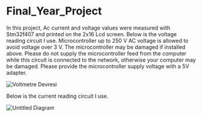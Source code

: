 # Final_Year_Project
In this project, Ac current and voltage values were measured with Stm32f407 and printed on the 2x16 Lcd screen. 
Below is the voltage reading circuit I use. Microcontroller up to 250 V AC voltage is allowed to avoid voltage over 3 V. The microcontroller may be damaged if installed above. Please do not supply the microcontroller feed from the computer while this circuit is connected to the network, otherwise your computer may be damaged. Please provide the microcontroller supply voltage with a 5V adapter.

![Voltmetre Devresi](https://user-images.githubusercontent.com/45319660/83454373-c3fc5400-a464-11ea-98e8-343205352880.PNG)

Below is the current reading circuit I use.

![Untitled Diagram](https://user-images.githubusercontent.com/45319660/83455994-86e59100-a467-11ea-9b1a-44e175b21085.png)
